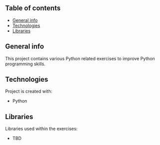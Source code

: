 ## Table of contents
* [General info](#general-info)
* [Technologies](#technologies)
* [Libraries](#libraries)

## General info
This project contains various Python related exercises to improve Python programming skills.
	
## Technologies
Project is created with:
* Python

## Libraries
Libraries used within the exercises:
* TBD